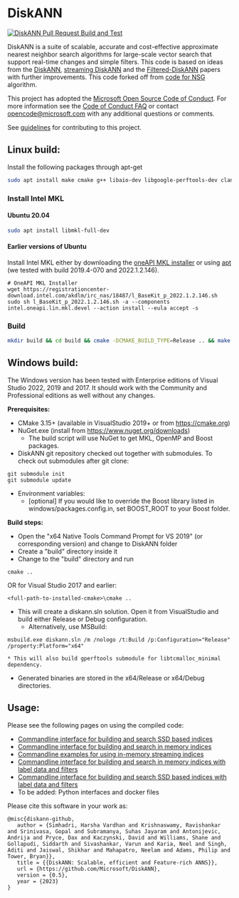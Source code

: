 # DiskANN

[![DiskANN Pull Request Build and Test](https://github.com/microsoft/DiskANN/actions/workflows/pr-test.yml/badge.svg)](https://github.com/microsoft/DiskANN/actions/workflows/pr-test.yml)

DiskANN is a suite of scalable, accurate and cost-effective approximate nearest neighbor search algorithms for large-scale vector search that support real-time changes and simple filters.
This code is based on ideas from the [DiskANN](https://papers.nips.cc/paper/9527-rand-nsg-fast-accurate-billion-point-nearest-neighbor-search-on-a-single-node.pdf), [streaming DiskANN](https://arxiv.org/abs/2105.09613) and the [Filtered-DiskANN](https://harsha-simhadri.org/pubs/Filtered-DiskANN23.pdf) papers with further improvements. 
This code forked off from [code for NSG](https://github.com/ZJULearning/nsg) algorithm.

This project has adopted the [Microsoft Open Source Code of Conduct](https://opensource.microsoft.com/codeofconduct/).
For more information see the [Code of Conduct FAQ](https://opensource.microsoft.com/codeofconduct/faq/) or
contact [opencode@microsoft.com](mailto:opencode@microsoft.com) with any additional questions or comments.

See [guidelines](CONTRIBUTING.md) for contributing to this project.



## Linux build:

Install the following packages through apt-get

```bash
sudo apt install make cmake g++ libaio-dev libgoogle-perftools-dev clang-format libboost-all-dev
```

### Install Intel MKL
#### Ubuntu 20.04
```bash
sudo apt install libmkl-full-dev
```

#### Earlier versions of Ubuntu
Install Intel MKL either by downloading the [oneAPI MKL installer](https://www.intel.com/content/www/us/en/developer/tools/oneapi/onemkl.html) or using [apt](https://software.intel.com/en-us/articles/installing-intel-free-libs-and-python-apt-repo) (we tested with build 2019.4-070 and 2022.1.2.146).

```
# OneAPI MKL Installer
wget https://registrationcenter-download.intel.com/akdlm/irc_nas/18487/l_BaseKit_p_2022.1.2.146.sh
sudo sh l_BaseKit_p_2022.1.2.146.sh -a --components intel.oneapi.lin.mkl.devel --action install --eula accept -s
```

### Build
```bash
mkdir build && cd build && cmake -DCMAKE_BUILD_TYPE=Release .. && make -j 
```

## Windows build:

The Windows version has been tested with Enterprise editions of Visual Studio 2022, 2019 and 2017. It should work with the Community and Professional editions as well without any changes. 

**Prerequisites:**

* CMake 3.15+ (available in VisualStudio 2019+ or from https://cmake.org)
* NuGet.exe (install from https://www.nuget.org/downloads)
    * The build script will use NuGet to get MKL, OpenMP and Boost packages.
* DiskANN git repository checked out together with submodules. To check out submodules after git clone:
```
git submodule init
git submodule update
```

* Environment variables: 
    * [optional] If you would like to override the Boost library listed in windows/packages.config.in, set BOOST_ROOT to your Boost folder.

**Build steps:**
* Open the "x64 Native Tools Command Prompt for VS 2019" (or corresponding version) and change to DiskANN folder
* Create a "build" directory inside it
* Change to the "build" directory and run
```
cmake ..
```
OR for Visual Studio 2017 and earlier:
```
<full-path-to-installed-cmake>\cmake ..
```
* This will create a diskann.sln solution. Open it from VisualStudio and build either Release or Debug configuration.
    * Alternatively, use MSBuild:
```
msbuild.exe diskann.sln /m /nologo /t:Build /p:Configuration="Release" /property:Platform="x64"
```
    * This will also build gperftools submodule for libtcmalloc_minimal dependency.
* Generated binaries are stored in the x64/Release or x64/Debug directories.

## Usage:

Please see the following pages on using the compiled code:

- [Commandline interface for building and search SSD based indices](workflows/SSD_index.md)  
- [Commandline interface for building and search in memory indices](workflows/in_memory_index.md) 
- [Commandline examples for using in-memory streaming indices](workflows/dynamic_index.md)
- [Commandline interface for building and search in memory indices with label data and filters](workflows/filtered_in_memory.md)
- [Commandline interface for building and search SSD based indices with label data and filters](workflows/filtered_in_ssd.md)
- To be added: Python interfaces and docker files

Please cite this software in your work as:

```
@misc{diskann-github,
   author = {Simhadri, Harsha Vardhan and Krishnaswamy, Ravishankar and Srinivasa, Gopal and Subramanya, Suhas Jayaram and Antonijevic, Andrija and Pryce, Dax and Kaczynski, David and Williams, Shane and Gollapudi, Siddarth and Sivashankar, Varun and Karia, Neel and Singh, Aditi and Jaiswal, Shikhar and Mahapatro, Neelam and Adams, Philip and Tower, Bryan}},
   title = {{DiskANN: Scalable, efficient and Feature-rich ANNS}},
   url = {https://github.com/Microsoft/DiskANN},
   version = {0.5},
   year = {2023}
}
```
